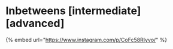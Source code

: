 # Inbetweens \[intermediate] \[advanced]

{% embed url="https://www.instagram.com/p/CoFc58RIyvo/" %}

